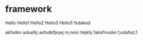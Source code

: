 # framework

Hello
Hello1
Hello2
Hello3
Hello3
fsdaksd

akfsdkn
adsafkj
asfsdkfjkasj
m,nmn
hkjkhj
faksfmsdm
f,sdafsd,f.
